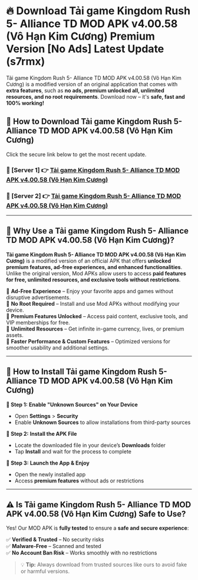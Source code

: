 # 🔥 Download Tải game Kingdom Rush 5- Alliance TD MOD APK v4.00.58 (Vô Hạn Kim Cương) Premium Version [No Ads] Latest Update (s7rmx) 

Tải game Kingdom Rush 5- Alliance TD MOD APK v4.00.58 (Vô Hạn Kim Cương) is a modified version of an original application that comes with **extra features**, such as **no ads, premium unlocked all, unlimited resources, and no root requirements**. Download now – it's **safe, fast and 100% working!**

## **📱 How to Download Tải game Kingdom Rush 5- Alliance TD MOD APK v4.00.58 (Vô Hạn Kim Cương)**  

Click the secure link below to get the most recent update.  

 ### **📌 [Server 1] 👉** [Tải game Kingdom Rush 5- Alliance TD MOD APK v4.00.58 (Vô Hạn Kim Cương)](https://apkcomod.com?title=Tải_game_Kingdom_Rush_5-_Alliance_TD_MOD_APK_v4.00.58_(Vô_Hạn_Kim_Cương))

 ### **📌 [Server 2] 👉** [Tải game Kingdom Rush 5- Alliance TD MOD APK v4.00.58 (Vô Hạn Kim Cương)](https://apkcomod.com?title=Tải_game_Kingdom_Rush_5-_Alliance_TD_MOD_APK_v4.00.58_(Vô_Hạn_Kim_Cương))

---

## **🤖 Why Use a Tải game Kingdom Rush 5- Alliance TD MOD APK v4.00.58 (Vô Hạn Kim Cương)?**  

**Tải game Kingdom Rush 5- Alliance TD MOD APK v4.00.58 (Vô Hạn Kim Cương)** is a modified version of an official APK that offers **unlocked premium features, ad-free experiences, and enhanced functionalities**. Unlike the original version, Mod APKs allow users to access **paid features for free, unlimited resources, and exclusive tools without restrictions**.

🔽 **Ad-Free Experience** – Enjoy your favorite apps and games without disruptive advertisements.  
🔽 **No Root Required** – Install and use Mod APKs without modifying your device.  
🔽 **Premium Features Unlocked** – Access paid content, exclusive tools, and VIP memberships for free.  
🔽 **Unlimited Resources** – Get infinite in-game currency, lives, or premium assets.  
🔽 **Faster Performance & Custom Features** – Optimized versions for smoother usability and additional settings.  

---

## **🚀 How to Install Tải game Kingdom Rush 5- Alliance TD MOD APK v4.00.58 (Vô Hạn Kim Cương)**  

**🔹 Step 1:** **Enable "Unknown Sources" on Your Device**  
- Open **Settings** > **Security**  
- Enable **Unknown Sources** to allow installations from third-party sources  

**🔹 Step 2:** **Install the APK File**  
- Locate the downloaded file in your device’s **Downloads** folder  
- Tap **Install** and wait for the process to complete  

**🔹 Step 3:** **Launch the App & Enjoy**  
- Open the newly installed app  
- Access **premium features** without ads or restrictions  

---

## **⚠️ Is Tải game Kingdom Rush 5- Alliance TD MOD APK v4.00.58 (Vô Hạn Kim Cương) Safe to Use?**  

Yes! Our MOD APK is **fully tested** to ensure a **safe and secure experience**:

✅ **Verified & Trusted** – No security risks  
✅ **Malware-Free** – Scanned and tested  
✅ **No Account Ban Risk** – Works smoothly with no restrictions  

> 💡 **Tip:** Always download from trusted sources like ours to avoid fake or harmful versions.